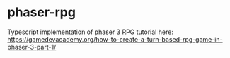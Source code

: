 # phaser-rpg
Typescript implementation of phaser 3 RPG tutorial here: https://gamedevacademy.org/how-to-create-a-turn-based-rpg-game-in-phaser-3-part-1/
